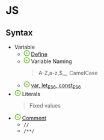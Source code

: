 # JS
## Syntax
- Variable
    - ![](../../-/1.png) [Define](js-variable-define.js)
    - ![](../../-/1.png) Variable Naming
        > A-Z,a-z,$,_, CamelCase
    - ![](../../-/1.png) [var, let<sub>ES6</sub>, const<sub>ES6</sub>](../keywords/variable-defenition.js)
- ![](../../-/1.png) Literals
    > Fixed values
- ![](../../-/1.png) [Comment](js-comment.js)
    - `//`
    - `/**/`